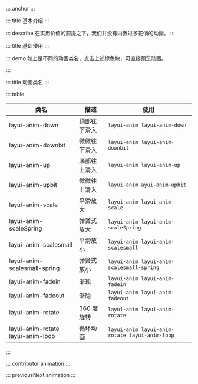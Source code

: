 ::: anchor
:::

::: title 基本介绍
:::

::: describe 在实用价值的前提之下，我们并没有内置过多花俏的动画。
:::

::: title 基础使用
:::

::: demo 如上是不同的动画类名，点击上述绿色块，可直接预览动画。

<template>
  <div class="anim">
    <ul class="layui-border-box site-doc-icon site-doc-anim">
      <li style="height:auto">
        <div class="layui-anim layui-anim-down" @click="replay">顶部往下滑入</div>
        <div class="code">layui-anim-down</div>
      </li>
      <li style="height:auto">
        <div class="layui-anim layui-anim-downbit" @click="replay">微微往下滑入</div>
        <div class="code">layui-anim-downbit</div>
      </li>
      <li style="height:auto">
        <div class="layui-anim layui-anim-up" @click="replay">底部往上滑入</div>
        <div class="code">layui-anim-up</div>
      </li>
      <li style="height:auto">
        <div class="layui-anim layui-anim-upbit" @click="replay">微微往上滑入</div>
        <div class="code">layui-anim-upbit</div>
      </li>
      <li style="height:auto">
        <div class="layui-anim layui-anim-scale" @click="replay">平滑放大</div>
        <div class="code">layui-anim-scale</div>
      </li>
      <li style="height:auto">
        <div class="layui-anim layui-anim-scaleSpring" @click="replay">弹簧式放大</div>
        <div class="code">layui-anim-scaleSpring</div>
      </li>
      <li style="height:auto">
        <div class="layui-anim layui-anim-scalesmall" @click="replay">平滑放小</div>
        <div class="code">layui-anim-scalesmall</div>
      </li>
      <li style="height:auto">
        <div class="layui-anim layui-anim-scalesmall-spring" @click="replay">弹簧式放小</div>
        <div class="code">layui-anim-scalesmall-spring</div>
      </li>
      <li style="height:auto">
        <div class="layui-anim layui-anim-fadein" @click="replay">渐现</div>
        <div class="code">layui-anim-fadein</div>
      </li>
      <li style="height:auto">
        <div class="layui-anim" @click="replay($event,'layui-anim-fadeout')">渐隐</div>
        <div class="code">layui-anim-fadeout</div>
      </li>
      <li style="height:auto">
        <div class="layui-anim layui-anim-rotate" @click="replay">360度旋转</div>
        <div class="code">layui-anim-rotate</div>
      </li>
      <li style="height:auto">
        <div class="layui-anim layui-anim-rotate layui-anim-loop" @click="replay">循环动画</div>
        <div class="code">追加：layui-anim-loop</div>
      </li>
    </ul>
  </div>
</template>

<script>
import { ref } from 'vue'

export default {
  setup() {
    const replay = (e, animClass) => {
      const el = e.currentTarget;
      const targetClass = el.classList[1];
      if(!targetClass){
        el.classList.add(animClass);
      }else{
        el.classList.remove(targetClass);
        setTimeout(() => {
          el.classList.add(targetClass);
        },100) 
      }
    }
    return {
      replay
    }
  }
}
</script>

:::

::: title 动画类名
:::

::: table

| 类名                             | 描述         | 使用                                           |
| ---------------------------------| ------------ | ---------------------------------------------- |
| layui-anim-down                  | 顶部往下滑入 | `layui-anim layui-anim-down`                   |
| layui-anim-downbit               | 微微往下滑入 | `layui-anim layui-anim-downbit`                |
| layui-anim-up                    | 底部往上滑入 | `layui-anim layui-anim-up`                     |
| layui-anim-upbit                 | 微微往上滑入 | `layui-anim ayui-anim-upbit`                   |
| layui-anim-scale                 | 平滑放大     | `layui-anim layui-anim-scale`                  |
| layui-anim-scaleSpring           | 弹簧式放大   | `layui-anim layui-anim-scaleSpring`            |
| layui-anim-scalesmall            | 平滑放小     | `layui-anim layui-anim-scalesmall`             |
| layui-anim-scalesmall-spring     | 弹簧式放小   | `layui-anim layui-anim-scalesmall-spring`      |
| layui-anim-fadein                | 渐现         | `layui-anim layui-anim-fadein`                 |
| layui-anim-fadeout               | 渐隐         | `layui-anim layui-anim-fadeout`                |
| layui-anim-rotate                | 360 度旋转   | `layui-anim layui-anim-rotate`                 |
| layui-anim-rotate layui-anim-loop| 循环动画     | `layui-anim layui-anim-rotate layui-anim-loop` |

:::

::: contributor animation
:::

::: previousNext animation
:::